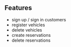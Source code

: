 ## Features

- sign up / sign in customers
- register vehicles
- delete vehicles
- create reservations
- delete reservations

